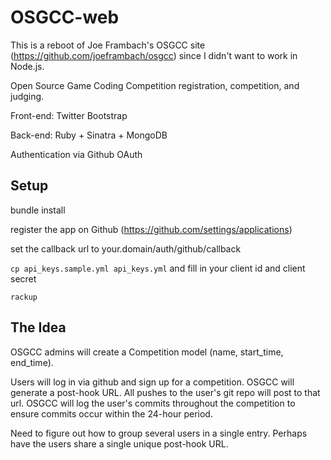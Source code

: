 OSGCC-web
=========

This is a reboot of Joe Frambach's OSGCC site
(https://github.com/joeframbach/osgcc) since I didn't want to work in
Node.js.

Open Source Game Coding Competition registration, competition, and judging.

Front-end: Twitter Bootstrap

Back-end: Ruby + Sinatra + MongoDB

Authentication via Github OAuth

## Setup

bundle install

register the app on Github (https://github.com/settings/applications)

set the callback url to your.domain/auth/github/callback

`cp api_keys.sample.yml api_keys.yml` and fill in your client id and client
secret

`rackup`

## The Idea

OSGCC admins will create a Competition model (name, start_time, end_time).

Users will log in via github and sign up for a competition. OSGCC will
generate a post-hook URL. All pushes to the user's git repo will post to
that url. OSGCC will log the user's commits throughout the competition to
ensure commits occur within the 24-hour period.

Need to figure out how to group several users in a single entry. Perhaps
have the users share a single unique post-hook URL.
